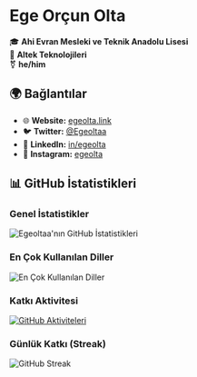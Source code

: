 # Ege Orçun Olta

🎓 **Ahi Evran Mesleki ve Teknik Anadolu Lisesi**  
💼 **Altek Teknolojileri**  
⚧ **he/him**

## 🌍 Bağlantılar

- 🌐 **Website:** [egeolta.link](https://egeolta.link)  
- 🐦 **Twitter:** [@Egeoltaa](https://x.com/Egeoltaa)  
- 💼 **LinkedIn:** [in/egeolta](https://www.linkedin.com/in/egeolta/)  
- 📸 **Instagram:** [egeolta](https://www.instagram.com/egeolta/)  

## 📊 GitHub İstatistikleri

### Genel İstatistikler
![Egeoltaa'nın GitHub İstatistikleri](https://github-readme-stats.vercel.app/api?username=Egeoltaa&show_icons=true&theme=radical)

### En Çok Kullanılan Diller
![En Çok Kullanılan Diller](https://github-readme-stats.vercel.app/api/top-langs/?username=Egeoltaa&layout=compact&theme=radical)

### Katkı Aktivitesi
[![GitHub Aktiviteleri](https://github-readme-activity-graph.vercel.app/graph?username=Egeoltaa&theme=radical)](https://github.com/Egeoltaa)

### Günlük Katkı (Streak)
![GitHub Streak](https://github-readme-streak-stats.herokuapp.com/?user=Egeoltaa&theme=radical)
